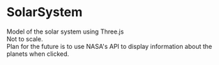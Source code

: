 # SolarSystem

Model of the solar system using Three.js <br>
Not to scale. <br>
Plan for the future is to use NASA's API to display information about the planets when clicked.
